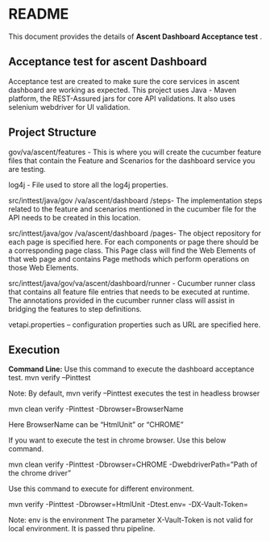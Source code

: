 # README #

This document provides the details of **Ascent Dashboard Acceptance test** .

## Acceptance test for ascent Dashboard ##

Acceptance test are created to make sure the core services in ascent dashboard are working as expected.
This project uses Java - Maven platform, the REST-Assured jars for core API validations. It also uses selenium webdriver for UI validation.


## Project Structure ##

gov/va/ascent/features - This is where you will create the cucumber feature files that contain the Feature and Scenarios for the dashboard service you are testing.

log4j - File used to store all the log4j properties.

src/inttest/java/gov /va/ascent/dashboard /steps- The implementation steps related to the feature and scenarios mentioned in the cucumber file for the API needs to be created in this location.

src/inttest/java/gov /va/ascent/dashboard /pages-  The object repository for each page is specified here. For each components or page there should be a corresponding page class. This Page class will find the Web Elements of that web page and contains Page methods which perform operations on those Web Elements.

src/inttest/java/gov/va/ascent/dashboard/runner - Cucumber runner class that contains all feature file entries that needs to be executed at runtime. The annotations provided in the cucumber runner class will assist in bridging the features to step definitions.

vetapi.properties – configuration properties such as URL are specified here.

## Execution ##
**Command Line:** Use this command to execute the dashboard acceptance test. 
mvn verify –Pinttest

Note: By default, mvn verify –Pinttest executes the test in headless browser

mvn clean verify -Pinttest -Dbrowser=BrowserName

Here BrowserName  can be “HtmlUnit” or “CHROME”

If you want to execute the test in chrome browser. Use this below command. 

mvn clean verify -Pinttest -Dbrowser=CHROME -DwebdriverPath=”Path of the chrome driver”

Use this command to execute for different environment.

mvn verify -Pinttest -Dbrowser=HtmlUnit -Dtest.env=<env> -DX-Vault-Token=<token> 

Note: env is the environment 
The parameter X-Vault-Token is not valid for local environment. It is passed thru pipeline. 
